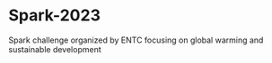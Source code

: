 # Spark-2023
Spark challenge organized by ENTC focusing on global warming and sustainable development
